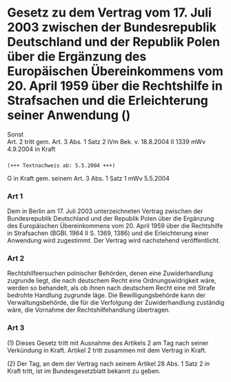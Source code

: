 Gesetz zu dem Vertrag vom 17. Juli 2003 zwischen der Bundesrepublik Deutschland und der Republik Polen über die Ergänzung des Europäischen Übereinkommens vom 20. April 1959 über die Rechtshilfe in Strafsachen und die Erleichterung seiner Anwendung ()
==========================================================================================================================================================================================================================================================

Sonst  
Art. 2 tritt gem. Art. 3 Abs. 1 Satz 2 iVm Bek. v. 18.8.2004 II 1339 mWv 4.9.2004 in Kraft

### 

```
(+++ Textnachweis ab: 5.5.2004 +++)
```

G in Kraft gem. seinem Art. 3 Abs. 1 Satz 1 mWv 5.5.2004

### Art 1

Dem in Berlin am 17. Juli 2003 unterzeichneten Vertrag zwischen der Bundesrepublik Deutschland und der Republik Polen über die Ergänzung des Europäischen Übereinkommens vom 20. April 1959 über die Rechtshilfe in Strafsachen (BGBl. 1964 II S. 1369, 1386) und die Erleichterung einer Anwendung wird zugestimmt. Der Vertrag wird nachstehend veröffentlicht.

### Art 2

Rechtshilfeersuchen polnischer Behörden, denen eine Zuwiderhandlung zugrunde liegt, die nach deutschem Recht eine Ordnungswidrigkeit wäre, werden so behandelt, als ob ihnen nach deutschem Recht eine mit Strafe bedrohte Handlung zugrunde läge. Die Bewilligungsbehörde kann der Verwaltungsbehörde, die für die Verfolgung der Zuwiderhandlung zuständig wäre, die Vornahme der Rechtshilfehandlung übertragen.

### Art 3

(1) Dieses Gesetz tritt mit Ausnahme des Artikels 2 am Tag nach seiner Verkündung in Kraft. Artikel 2 tritt zusammen mit dem Vertrag in Kraft.

(2) Der Tag, an dem der Vertrag nach seinem Artikel 28 Abs. 1 Satz 2 in Kraft tritt, ist im Bundesgesetzblatt bekannt zu geben.

